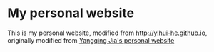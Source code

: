 # My personal website

This is my personal website, modified from http://yihui-he.github.io, originally modified from [Yangqing Jia's personal website](http://daggerfs.com/)
